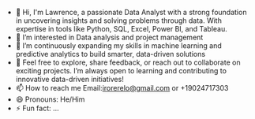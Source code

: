 - 👋 Hi, I'm Lawrence, a passionate Data Analyst with a strong foundation in uncovering insights and solving problems through data. With expertise in tools like Python, SQL, Excel, Power BI, and Tableau.
- 👀 I’m interested in Data analysis and project management
- 🌱 I’m continuously expanding my skills in machine learning and predictive analytics to build smarter, data-driven solutions 
- 💞️ Feel free to explore, share feedback, or reach out to collaborate on exciting projects. I’m always open to learning and contributing to innovative data-driven initiatives!
- 📫 How to reach me Email:irorerelo@gmail.com or +19024717303
- 😄 Pronouns: He/Him
- ⚡ Fun fact: ...

<!---
Boneslaw1/Boneslaw1 is a ✨ special ✨ repository because its `README.md` (this file) appears on your GitHub profile.
You can click the Preview link to take a look at your changes.
--->
